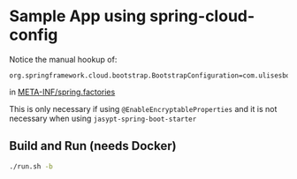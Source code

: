 # Sample App using spring-cloud-config


Notice the manual hookup of:

```properties
org.springframework.cloud.bootstrap.BootstrapConfiguration=com.ulisesbocchio.jasyptspringboot.configuration.EnableEncryptablePropertiesConfiguration
```

in [META-INF/spring.factories](src/main/resources/META-INF/spring.factories)

This is only necessary if using `@EnableEncryptableProperties` and it is not necessary when using `jasypt-spring-boot-starter`

## Build and Run (needs Docker)

```bash
./run.sh -b
```
